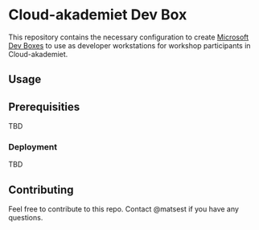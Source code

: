 # Cloud-akademiet Dev Box

This repository contains the necessary configuration to create [Microsoft Dev Boxes](https://learn.microsoft.com/en-us/azure/dev-box/overview-what-is-microsoft-dev-box) to use as developer workstations for workshop participants in Cloud-akademiet.

## Usage

## Prerequisities

TBD

### Deployment

TBD

## Contributing

Feel free to contribute to this repo. Contact @matsest if you have any questions.